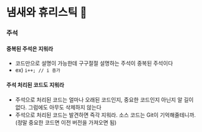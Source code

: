 # 냄새와 휴리스틱 🥲

### 주석
#### 중복된 주석은 지워라
- 코드만으로 설명이 가능한데 구구절절 설명하는 주석이 중복된 주석이다
- ex) ``` i++; // i 증가 ```
#### 주석 처리된 코드도 지워라
- 주석으로 처리된 코드는 얼마나 오래된 코드인지, 중요한 코드인지 아닌지 알 길이 없다. 그럼에도 아무도 삭제하지 않는다
- 주석으로 처리된 코드는 발견하면 즉각 지워라. 소스 코드는 Git이 기억해줄테니까. (정말 중요한 코드면 이전 버전을 가져오면 됨)

